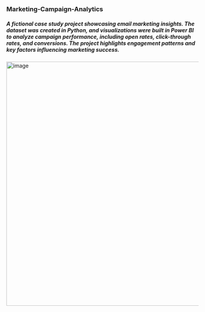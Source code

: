### Marketing-Campaign-Analytics
##### A fictional case study project showcasing email marketing insights. The dataset was created in Python, and visualizations were built in Power BI to analyze campaign performance, including open rates, click-through rates, and conversions. The project highlights engagement patterns and key factors influencing marketing success.

<img width="641" alt="image" src="https://github.com/user-attachments/assets/1a266175-eb52-4942-8146-89a5bc25d9a6" />

